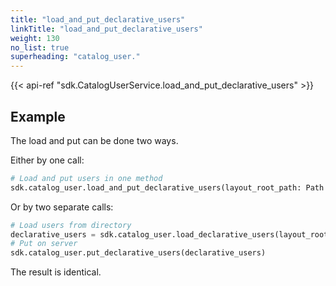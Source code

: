 ```yaml
---
title: "load_and_put_declarative_users"
linkTitle: "load_and_put_declarative_users"
weight: 130
no_list: true
superheading: "catalog_user."
---
```


{{< api-ref "sdk.CatalogUserService.load_and_put_declarative_users" >}}

## Example

The load and put can be done two ways.

Either by one call:

```python
# Load and put users in one method
sdk.catalog_user.load_and_put_declarative_users(layout_root_path: Path = Path.cwd())
```
Or by two separate calls:

```python
# Load users from directory
declarative_users = sdk.catalog_user.load_declarative_users(layout_root_path: Path = Path.cwd())
# Put on server
sdk.catalog_user.put_declarative_users(declarative_users)
```

The result is identical.
